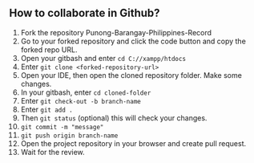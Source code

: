 
## How to collaborate in Github?

1. Fork the repository Punong-Barangay-Philippines-Record
2. Go to your forked repository and click the code button and copy the forked repo URL.
3. Open your gitbash and enter `cd C://xampp/htdocs`
4. Enter `git clone <forked-repository-url>`
5. Open your IDE, then open the cloned repository folder. Make some changes.
6. In your gitbash, enter `cd cloned-folder`
7. Enter   `git check-out -b branch-name`
8. Enter `git add .`
9. Then `git status` (optional) this will check your changes.
10. `git commit -m "message"`
11. `git push origin branch-name`
12. Open the project repository in your browser and create pull request.
13. Wait for the review.
